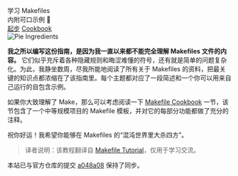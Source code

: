 <div class="home">
  <div class="title-wrapper">
    <div class="title">学习 Makefiles</div>
    <div class="subtitle">内附可口示例 🌰</div>
    <div class="actions">
      <a class="action-btn" href="/#/docs/getting-started">起步</a>
      <a class="action-btn" href="/#/docs/makefile-cookbook">Cookbook</a>
    </div>
  </div>
  <img src="/assets/images/pie_ingredients.png" alt="Pie Ingredients">
</div>

**我之所以编写这份指南，是因为我一直以来都不能完全理解 Makefiles 文件的内容。** 它们似乎充斥着各种隐藏规则和晦涩难懂的符号，还有就是简单的问题复杂化。为此，我静坐数周，尽我所能地阅读了所有关于 Makefiles 的资料，把最关键的知识点都浓缩在了该指南里。每个主题都对应了一段简述和一个你可以用来自己运行的自包含示例。

如果你大致理解了 Make，那么可以考虑阅读一下 [Makefile Cookbook](/docs/makefile-cookbook) 一节，该节包含了一个中等规模项目的 Makefile 模板，并对它的每部分功能都做了充分的注释。

祝你好运！我希望你能够在 Makefiles 的“混沌世界里大杀四方”。

> 译者说明：该教程翻译自 [Makefile Tutorial](https://makefiletutorial.com/)，仅用于学习交流。

<Note type="tip">

本站已与官方仓库的提交 [a048a08](https://github.com/theicfire/makefiletutorial/commit/a048a0801bf6907873fbe5555ba9bdd43c063127) 保持了同步。

</Note>
